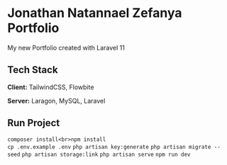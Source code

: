 # Jonathan Natannael Zefanya Portfolio

My new Portfolio created with Laravel 11

## Tech Stack

**Client:** 
TailwindCSS, Flowbite

**Server:** 
Laragon, MySQL, Laravel

## Run Project
```composer install<br>npm install```<br>
```cp .env.example .env```
```php artisan key:generate```
```php artisan migrate --seed```
```php artisan storage:link```
```php artisan serve```
```npm run dev```
